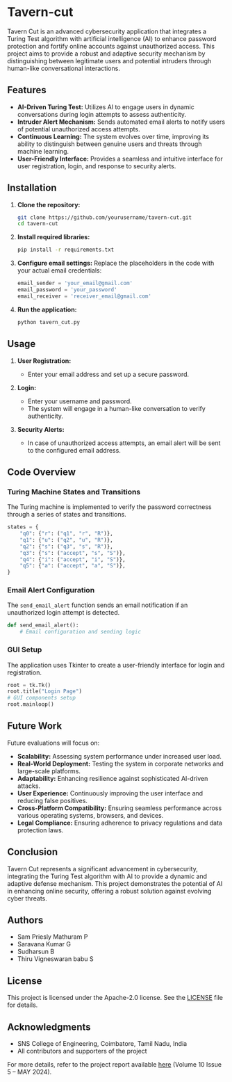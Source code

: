 # Tavern-cut

Tavern Cut is an advanced cybersecurity application that integrates a Turing Test algorithm with artificial intelligence (AI) to enhance password protection and fortify online accounts against unauthorized access. This project aims to provide a robust and adaptive security mechanism by distinguishing between legitimate users and potential intruders through human-like conversational interactions.

## Features

- **AI-Driven Turing Test:** Utilizes AI to engage users in dynamic conversations during login attempts to assess authenticity.
- **Intruder Alert Mechanism:** Sends automated email alerts to notify users of potential unauthorized access attempts.
- **Continuous Learning:** The system evolves over time, improving its ability to distinguish between genuine users and threats through machine learning.
- **User-Friendly Interface:** Provides a seamless and intuitive interface for user registration, login, and response to security alerts.

## Installation

1. **Clone the repository:**
   ```sh
   git clone https://github.com/yourusername/tavern-cut.git
   cd tavern-cut
   ```

2. **Install required libraries:**
   ```sh
   pip install -r requirements.txt
   ```

3. **Configure email settings:**
   Replace the placeholders in the code with your actual email credentials:
   ```python
   email_sender = 'your_email@gmail.com'
   email_password = 'your_password'
   email_receiver = 'receiver_email@gmail.com'
   ```

4. **Run the application:**
   ```sh
   python tavern_cut.py
   ```

## Usage

1. **User Registration:**
   - Enter your email address and set up a secure password.

2. **Login:**
   - Enter your username and password.
   - The system will engage in a human-like conversation to verify authenticity.

3. **Security Alerts:**
   - In case of unauthorized access attempts, an email alert will be sent to the configured email address.

## Code Overview

### Turing Machine States and Transitions

The Turing machine is implemented to verify the password correctness through a series of states and transitions.

```python
states = {
    "q0": {"r": ("q1", "r", "R")},
    "q1": {"u": ("q2", "u", "R")},
    "q2": {"s": ("q3", "s", "R")},
    "q3": {"s": ("accept", "s", "S")},
    "q4": {"i": ("accept", "i", "S")},
    "q5": {"a": ("accept", "a", "S")},
}
```

### Email Alert Configuration

The `send_email_alert` function sends an email notification if an unauthorized login attempt is detected.

```python
def send_email_alert():
    # Email configuration and sending logic
```

### GUI Setup

The application uses Tkinter to create a user-friendly interface for login and registration.

```python
root = tk.Tk()
root.title("Login Page")
# GUI components setup
root.mainloop()
```

## Future Work

Future evaluations will focus on:

- **Scalability:** Assessing system performance under increased user load.
- **Real-World Deployment:** Testing the system in corporate networks and large-scale platforms.
- **Adaptability:** Enhancing resilience against sophisticated AI-driven attacks.
- **User Experience:** Continuously improving the user interface and reducing false positives.
- **Cross-Platform Compatibility:** Ensuring seamless performance across various operating systems, browsers, and devices.
- **Legal Compliance:** Ensuring adherence to privacy regulations and data protection laws.

## Conclusion

Tavern Cut represents a significant advancement in cybersecurity, integrating the Turing Test algorithm with AI to provide a dynamic and adaptive defense mechanism. This project demonstrates the potential of AI in enhancing online security, offering a robust solution against evolving cyber threats.

## Authors

- Sam Priesly Mathuram P
- Saravana Kumar G
- Sudharsun B
- Thiru Vigneswaran babu S

## License

This project is licensed under the Apache-2.0 license. See the [LICENSE](LICENSE) file for details.

## Acknowledgments

- SNS College of Engineering, Coimbatore, Tamil Nadu, India
- All contributors and supporters of the project

For more details, refer to the project report available [here](taverncutpaper.pdf) (Volume 10 Issue 5 – MAY 2024).
